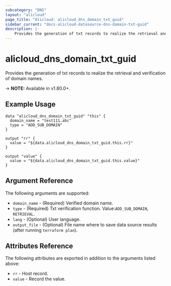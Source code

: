 ```yaml
---
subcategory: "DNS"
layout: "alicloud"
page_title: "Alicloud: alicloud_dns_domain_txt_guid"
sidebar_current: "docs-alicloud-datasource-dns-domain-txt-guid"
description: |-
    Provides the generation of txt records to realize the retrieval and verification of domain names.
---
```


# alicloud\_dns\_domain\_txt\_guid

Provides the generation of txt records to realize the retrieval and verification of domain names.

-> **NOTE:** Available in v1.80.0+.

## Example Usage

```
data "alicloud_dns_domain_txt_guid" "this" {
  domain_name = "test111.abc"
  type = "ADD_SUB_DOMAIN"
}

output "rr" {
  value = "${data.alicloud_dns_domain_txt_guid.this.rr}"
}

output "value" {
  value = "${data.alicloud_dns_domain_txt_guid.this.value}"
}
```

## Argument Reference

The following arguments are supported:

* `domain_name` - (Required) Verified domain name.
* `type` - (Required) Txt verification function. Value:`ADD_SUB_DOMAIN`, `RETRIEVAL`.
* `lang` - (Optional) User language.
* `output_file` - (Optional) File name where to save data source results (after running `terraform plan`).

## Attributes Reference

The following attributes are exported in addition to the arguments listed above:

* `rr` - Host record.
* `value` - Record the value.

  
